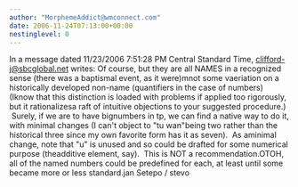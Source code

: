 ```yaml
---
author: "MorphemeAddict@wmconnect.com"
date: 2006-11-24T07:13:00+00:00
nestinglevel: 0
---
```

In a message dated 11/23/2006 7:51:28 PM Central Standard Time, [clifford-j@sbcglobal.net](mailto://clifford-j@sbcglobal.net) writes:
Of course, but they are all NAMES in a recognized sense (there was a baptismal event, as it were)mnot some vaeriation on a historically developed non-name (quantifiers in the case of numbers) (Iknow that this distinction is loaded with problems if applied too rigorously, but it rationalizesa raft of intuitive objections to your suggested procedure.)  Surely, if we are to have bignumbers in tp, we can find a native way to do it, with minimal changes (I can't object to "tu wan"being two rather than the historical three since my own favorite form has it as seven).  As aminimal change, note that "u" is unused and so could be drafted for some numerical purpose (theadditive element, say).  This is NOT a recommendation.OTOH, all of the named numbers could be predefined for each, at least until some became more or less standard.jan Setepo / stevo